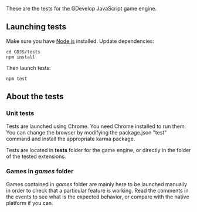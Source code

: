 These are the tests for the GDevelop JavaScript game engine.

## Launching tests

Make sure you have [Node.js](https://nodejs.org/) installed. Update dependencies:

```
cd GDJS/tests
npm install
```

Then launch tests:

```
npm test
```

## About the tests

### Unit tests

Tests are launched using Chrome. You need Chrome installed to run them. You can change the browser by modifying the package.json "test" command and install the appropriate karma package.

Tests are located in **tests** folder for the game engine, or directly in the folder of the tested extensions. 

### Games in *games* folder

Games contained in *games* folder are mainly here to be launched manually in order to check that a particular feature is working. Read the comments in the events to see what is the expected behavior, or compare with the native platform if you can.
